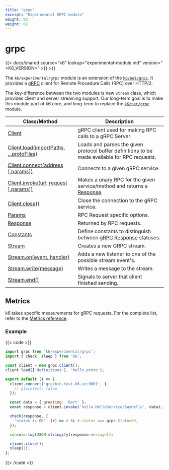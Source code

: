 ```yaml
---
title: "grpc"
excerpt: "Experimental GRPC module"
weight: 02
weight: 02
---
```


# grpc

{{< docs/shared source="k6" lookup="experimental-module.md" version="<K6_VERSION>" >}} >}}

The `k6/experimental/grpc` module is an extension of the [`k6/net/grpc`](/docs/k6/<K6_VERSION>/javascript-api/k6-net-grpc). It provides a [gRPC](https://grpc.io/) client for Remote Procedure Calls (RPC) over HTTP/2.

The key-difference between the two modules is new `Stream` class, which provides client and server streaming support. Our long-term goal is to make this module part of k6 core, and long-term to replace the [`k6/net/grpc`](/docs/k6/<K6_VERSION>/javascript-api/k6-net-grpc) module.

| Class/Method                                                                                                                | Description                                                                                                                                     |
| --------------------------------------------------------------------------------------------------------------------------- | ----------------------------------------------------------------------------------------------------------------------------------------------- |
| [Client](/docs/k6/<K6_VERSION>/javascript-api/k6-experimental/grpc/client)                                              | gRPC client used for making RPC calls to a gRPC Server.                                                                                         |
| [Client.load(importPaths, ...protoFiles)](/docs/k6/<K6_VERSION>/javascript-api/k6-experimental/grpc/client/client-load) | Loads and parses the given protocol buffer definitions to be made available for RPC requests.                                                   |
| [Client.connect(address [,params])](/javascript-api/k6-experimental/grpc/client/client-connect)                             | Connects to a given gRPC service.                                                                                                               |
| [Client.invoke(url, request [,params])](/javascript-api/k6-experimental/grpc/client/client-invoke)                          | Makes a unary RPC for the given service/method and returns a [Response](/docs/k6/<K6_VERSION>/javascript-api/k6-experimental/grpc/response). |
| [Client.close()](/docs/k6/<K6_VERSION>/javascript-api/k6-experimental/grpc/client/client-close)                         | Close the connection to the gRPC service.                                                                                                       |
| [Params](/docs/k6/<K6_VERSION>/javascript-api/k6-experimental/grpc/params)                                              | RPC Request specific options.                                                                                                                   |
| [Response](/docs/k6/<K6_VERSION>/javascript-api/k6-experimental/grpc/response)                                          | Returned by RPC requests.                                                                                                                       |
| [Constants](/docs/k6/<K6_VERSION>/javascript-api/k6-experimental/grpc/constants)                                        | Define constants to distinguish between [gRPC Response](/docs/k6/<K6_VERSION>/javascript-api/k6-experimental/grpc/response) statuses.        |
| [Stream](/docs/k6/<K6_VERSION>/javascript-api/k6-experimental/grpc/stream)                                              | Creates a new GRPC stream.                                                                                                                      |
| [Stream.on(event, handler)](/docs/k6/<K6_VERSION>/javascript-api/k6-experimental/grpc/stream/stream-on)                 | Adds a new listener to one of the possible stream event's.                                                                                      |
| [Stream.write(message)](/docs/k6/<K6_VERSION>/javascript-api/k6-experimental/grpc/stream/stream-write)                  | Writes a message to the stream.                                                                                                                 |
| [Stream.end()](/docs/k6/<K6_VERSION>/javascript-api/k6-experimental/grpc/stream/stream-end)                             | Signals to server that client finished sending.                                                                                                 |

## Metrics

k6 takes specific measurements for gRPC requests.
For the complete list, refer to the [Metrics reference](/docs/k6/<K6_VERSION>/using-k6/metrics/reference#grpc).

### Example

{{< code >}}

```javascript
import grpc from 'k6/experimental/grpc';
import { check, sleep } from 'k6';

const client = new grpc.Client();
client.load(['definitions'], 'hello.proto');

export default () => {
  client.connect('grpcbin.test.k6.io:9001', {
    // plaintext: false
  });

  const data = { greeting: 'Bert' };
  const response = client.invoke('hello.HelloService/SayHello', data);

  check(response, {
    'status is OK': (r) => r && r.status === grpc.StatusOK,
  });

  console.log(JSON.stringify(response.message));

  client.close();
  sleep(1);
};
```

{{< /code >}}

